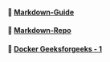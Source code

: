 #### 🔗 [Markdown-Guide](https://www.markdownguide.org/hacks/)
#### 🔗 [Markdown-Repo](https://github.com/mattcone/markdown-guide/tree/master)
#### 🔗 [Docker Geeksforgeeks - 1](https://www.geeksforgeeks.org/introduction-to-docker/)
